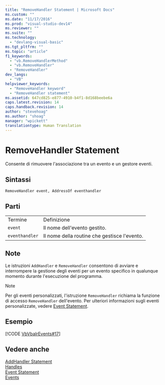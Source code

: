 ```yaml
---
title: "RemoveHandler Statement | Microsoft Docs"
ms.custom: ""
ms.date: "11/17/2016"
ms.prod: "visual-studio-dev14"
ms.reviewer: ""
ms.suite: ""
ms.technology: 
  - "devlang-visual-basic"
ms.tgt_pltfrm: ""
ms.topic: "article"
f1_keywords: 
  - "vb.RemoveHandlerMethod"
  - "vb.RemoveHandler"
  - "RemoveHandler"
dev_langs: 
  - "VB"
helpviewer_keywords: 
  - "RemoveHandler keyword"
  - "RemoveHandler statement"
ms.assetid: 647cd825-e877-4910-b4f1-8d168beebe6a
caps.latest.revision: 14
caps.handback.revision: 14
author: "stevehoag"
ms.author: "shoag"
manager: "wpickett"
translationtype: Human Translation
---
```

# RemoveHandler Statement
Consente di rimuovere l'associazione tra un evento e un gestore eventi.  
  
## Sintassi  
  
```  
RemoveHandler event, AddressOf eventhandler  
```  
  
## Parti  
  
|||  
|-|-|  
|Termine|Definizione|  
|`event`|Il nome dell'evento gestito.|  
|`eventhandler`|Il nome della routine che gestisce l'evento.|  
  
## Note  
 Le istruzioni `AddHandler` e `RemoveHandler` consentono di avviare e interrompere la gestione degli eventi per un evento specifico in qualunque momento durante l'esecuzione del programma.  
  
> [!NOTE]
>  Per gli eventi personalizzati, l'istruzione `RemoveHandler` richiama la funzione di accesso `RemoveHandler` dell'evento.  Per ulteriori informazioni sugli eventi personalizzate, vedere [Event Statement](../../../visual-basic/language-reference/statements/event-statement.md).  
  
## Esempio  
 [!CODE [VbVbalrEvents#17](../CodeSnippet/VS_Snippets_VBCSharp/VbVbalrEvents#17)]  
  
## Vedere anche  
 [AddHandler Statement](../../../visual-basic/language-reference/statements/addhandler-statement.md)   
 [Handles](../../../visual-basic/language-reference/statements/handles-clause.md)   
 [Event Statement](../../../visual-basic/language-reference/statements/event-statement.md)   
 [Events](../../../visual-basic/programming-guide/language-features/events/events.md)